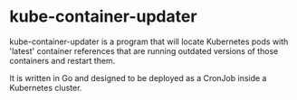 # kube-container-updater

kube-container-updater is a program that will locate Kubernetes pods
with 'latest' container references that are running outdated versions
of those containers and restart them.

It is written in Go and designed to be deployed as a CronJob inside a
Kubernetes cluster.
